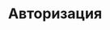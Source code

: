---
title: Авторизация
excerpt: Маршрут для авторизации пользователей
api:
  file: swagger.json
  operationId: авторизация
hidden: false
---